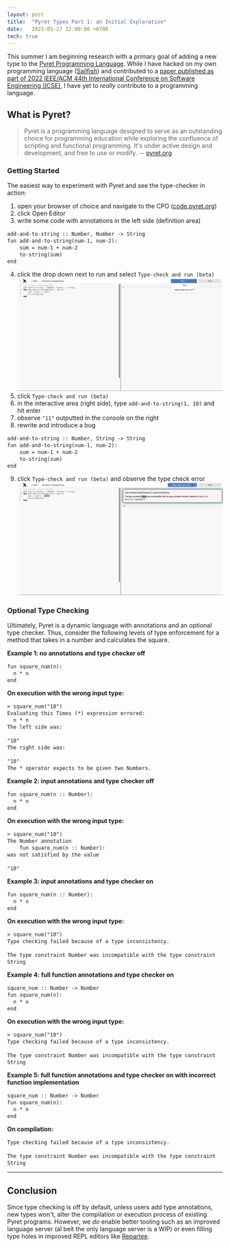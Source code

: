 ```yaml
---
layout: post
title:  "Pyret Types Part 1: an Initial Exploration"
date:   2023-05-27 12:00:00 +0700
tech: true
---
```


This summer I am beginning research with a primary goal of adding a new type to the [Pyret Programming Language](https://pyret.org/). While I have hacked on my own programming language ([Sailfish](https://github.com/sailfish-lang)) and contributed to a [paper published as part of 2022 IEEE/ACM 44th International Conference on Software Engineering (ICSE)](https://software-lab.org/publications/icse2022_Nessie.pdf), I have yet to _really_ contribute to a programming language. 

## What is Pyret?

> Pyret is a programming language designed to serve as an outstanding choice for programming education while exploring the confluence of scripting and functional programming. It's under active design and development, and free to use or modify.
-- [pyret.org](https://pyret.org/)

### Getting Started

The easiest way to experiment with Pyret and see the type-checker in action:

1. open your browser of choice and navigate to the CPO ([code.pyret.org](https://code.pyret.org/))
2. click Open Editor
3. write some code with annotations in the left side (definition area)
```pyret
add-and-to-string :: Number, Number -> String
fun add-and-to-string(num-1, num-2):
    sum = num-1 + num-2
    to-string(sum)
end
```
4. click the drop down next to run and select `Type-check and run (beta)`
![`Type-check and run (beta)` button](../../assets/images/type_check_REPL_find.png)
5. click `Type-check and run (beta)`
6. in the interactive area (right side), type `add-and-to-string(1, 10)` and hit enter
7. observe `"11"` outputted in the console on the right
8. rewrite and introduce a bug
```pyret
add-and-to-string :: Number, String -> String
fun add-and-to-string(num-1, num-2):
    sum = num-1 + num-2
    to-string(sum)
end
```
9. click `Type-check and run (beta)` and observe the type check error
![`Type-check and run (beta)` button](../../assets/images/type_check_REPL_failure.png)


### Optional Type Checking

Ultimately, Pyret is a dynamic language with annotations and an optional type checker. Thus, consider the following levels of type enforcement for a method that takes in a number and calculates the square.

**Example 1: no annotations and type checker off**
```
fun square_num(n):
  n * n
end
```

**On execution with the wrong input type:**
```
> square_num("10")
Evaluating this Times (*) expression errored:
  n * n
The left side was:

"10"
The right side was:

"10"
The * operator expects to be given two Numbers.
```

**Example 2: input annotations and type checker off**
```
fun square_num(n :: Number):
  n * n
end
```

**On execution with the wrong input type:**
```
> square_num("10")
The Number annotation
    fun square_num(n :: Number):
was not satisfied by the value

"10"
```

**Example 3: input annotations and type checker on**
```
fun square_num(n :: Number):
  n * n
end
```

**On execution with the wrong input type:**
```
> square_num("10")
Type checking failed because of a type inconsistency.

The type constraint Number was incompatible with the type constraint String
```

**Example 4: full function annotations and type checker on**
```
square_num :: Number -> Number
fun square_num(n):
  n * n
end
```

**On execution with the wrong input type:**
```
> square_num("10")
Type checking failed because of a type inconsistency.

The type constraint Number was incompatible with the type constraint String
```

**Example 5: full function annotations and type checker on with incorrect function implementation**
```
square_num :: Number -> Number
fun square_num(n):
  n * n
end
```

**On compilation:**
```
Type checking failed because of a type inconsistency.

The type constraint Number was incompatible with the type constraint String
```

***

## Conclusion

Since type checking is off by default, unless users add type annotations, new types won't, alter the compilation or execution process of existing Pyret programs. However, we _do_ enable better tooling such as an improved language server (al beit the only language server is a WIP) or even filling type holes in improved REPL editors like [Repartee](https://kilthub.cmu.edu/articles/conference_contribution/Combining_Interactive_and_Whole-Program_Editing_with_REPARTEE/19787683?backTo=/collections/PLATEAU_2022/5957631).
